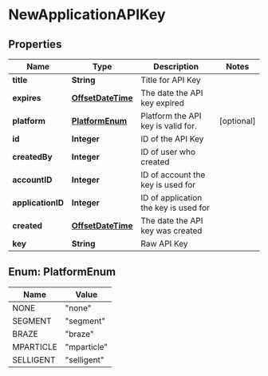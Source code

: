 

# NewApplicationAPIKey


## Properties

Name | Type | Description | Notes
------------ | ------------- | ------------- | -------------
**title** | **String** | Title for API Key | 
**expires** | [**OffsetDateTime**](OffsetDateTime.md) | The date the API key expired | 
**platform** | [**PlatformEnum**](#PlatformEnum) | Platform the API key is valid for. |  [optional]
**id** | **Integer** | ID of the API Key | 
**createdBy** | **Integer** | ID of user who created | 
**accountID** | **Integer** | ID of account the key is used for | 
**applicationID** | **Integer** | ID of application the key is used for | 
**created** | [**OffsetDateTime**](OffsetDateTime.md) | The date the API key was created | 
**key** | **String** | Raw API Key | 



## Enum: PlatformEnum

Name | Value
---- | -----
NONE | &quot;none&quot;
SEGMENT | &quot;segment&quot;
BRAZE | &quot;braze&quot;
MPARTICLE | &quot;mparticle&quot;
SELLIGENT | &quot;selligent&quot;



